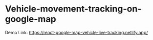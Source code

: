 # Vehicle-movement-tracking-on-google-map

Demo Link: https://react-google-map-vehicle-live-tracking.netlify.app/






